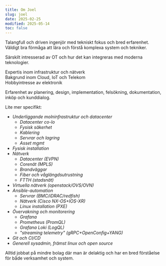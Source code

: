 ```yaml
---
title: Om Joel
slug: joel
date: 2025-02-25
modified: 2025-05-14
toc: false
---
```


Talangfull och driven ingenjör med tekniskt fokus och bred erfarenhet.  
Väldigt bra förmåga att lära och förstå komplexa system och tekniker.

Särskilt intresserad av OT och hur det kan integreras med moderna teknologier.

Expertis inom infrastruktur och nätverk  
Bakgrund inom Cloud, IoT och Telekom  
Hobbyintresse av elektronik

Erfarenhet av planering, design, implementation, felsökning, dokumentation, inköp och kunddialog.

Lite mer specifikt:

- _Underliggande molninfrastruktur och datacenter_
  - _Datacenter co-lo_
  - _Fysisk säkerhet_
  - _Kablering_
  - _Servrar och lagring_
  - _Asset mgmt_
- _Fysisk installation_
- _Nätverk_
  - _Datacenter (EVPN)_
  - _Corenät (MPLS)_
  - _Brandväggar_
  - _Fiber och våglängdsutrustning_
  - _FTTH (stadsnät)_
- _Virtuella nätverk (openstack/OVS/OVN)_
- _Ansible-automation_
  - _Servrar (BMC/iDRAC/redfish)_
  - _Nätverk (Cisco NX-OS+IOS-XR)_
  - _Linux installation (PXE)_
- _Övervakning och monitorering_
  - _Grafana_
  - _Prometheus (PromQL)_
  - _Grafana Loki (LogQL)_
  - _"streaming telemetry" (gRPC+OpenConfig+YANG)_
- _Git och CI/CD_
- _Generell sysadmin, främst linux och open source_

Alltid jobbat på mindre bolag där man är delaktig och har en bred förståelse för både verksamhet och system.
